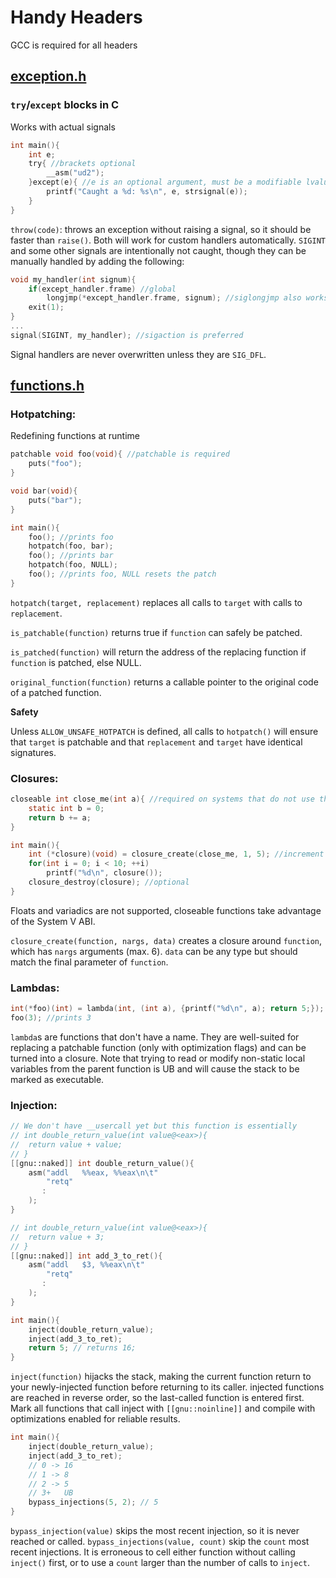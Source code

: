# Handy Headers
GCC is required for all headers
## [exception.h](https://github.com/m1lkweed/handy-headers/blob/main/exception.h)
### `try`/`except` blocks in C
Works with actual signals
```c
int main(){
	int e;
	try{ //brackets optional
		__asm("ud2");
	}except(e){ //e is an optional argument, must be a modifiable lvalue if used
		printf("Caught a %d: %s\n", e, strsignal(e));
	}
}
```
`throw(code)`: throws an exception without raising a signal, so it should be faster than `raise()`. Both will work for custom handlers automatically. `SIGINT` and some other signals are intentionally not caught, though they can be manually handled by adding the following:
```c
void my_handler(int signum){
	if(except_handler.frame) //global
		longjmp(*except_handler.frame, signum); //siglongjmp also works
	exit(1);
}
...
signal(SIGINT, my_handler); //sigaction is preferred
```
Signal handlers are never overwritten unless they are `SIG_DFL`.
## [functions.h](https://github.com/m1lkweed/handy-headers/blob/main/functions.h)
### Hotpatching:
Redefining functions at runtime
```c
patchable void foo(void){ //patchable is required
	puts("foo");
}

void bar(void){
	puts("bar");
}

int main(){
	foo(); //prints foo
	hotpatch(foo, bar);
	foo(); //prints bar
	hotpatch(foo, NULL);
	foo(); //prints foo, NULL resets the patch
}
```
`hotpatch(target, replacement)` replaces all calls to `target` with calls to `replacement`.

`is_patchable(function)` returns true if `function` can safely be patched.

`is_patched(function)` will return the address of the replacing function if `function` is patched, else NULL.

`original_function(function)` returns a callable pointer to the original code of a patched function.

**Safety**

Unless `ALLOW_UNSAFE_HOTPATCH` is defined, all calls to `hotpatch()` will ensure that `target` is patchable and that `replacement` and `target` have identical signatures.

### Closures:
```c
closeable int close_me(int a){ //required on systems that do not use the SYSV ABI by default
	static int b = 0;
	return b += a;
}

int main(){
	int (*closure)(void) = closure_create(close_me, 1, 5); //increment by 5 each call
	for(int i = 0; i < 10; ++i)
		printf("%d\n", closure());
	closure_destroy(closure); //optional
}
```
Floats and variadics are not supported, closeable functions take advantage of the System V ABI.

`closure_create(function, nargs, data)` creates a closure around `function`, which has `nargs` arguments (max. 6). `data` can be any type but should match the final parameter of `function`.
### Lambdas:
```c
int(*foo)(int) = lambda(int, (int a), {printf("%d\n", a); return 5;});
foo(3); //prints 3
```
`lambda`s are functions that don't have a name. They are well-suited for replacing a patchable function (only with optimization flags) and can be turned into a closure. Note that trying to read or modify non-static local variables from the parent function is UB and will cause the stack to be marked as executable.
### Injection:
```c
// We don't have __usercall yet but this function is essentially
// int double_return_value(int value@<eax>){
// 	return value + value;
// }
[[gnu::naked]] int double_return_value(){
	asm("addl	%%eax, %%eax\n\t"
	    "retq"
	   :
	);
}

// int double_return_value(int value@<eax>){
// 	return value + 3;
// }
[[gnu::naked]] int add_3_to_ret(){
	asm("addl	$3, %%eax\n\t"
	    "retq"
	   :
	);
}

int main(){
	inject(double_return_value);
	inject(add_3_to_ret);
	return 5; // returns 16;
}
```
`inject(function)` hijacks the stack, making the current function return to your newly-injected function before returning to its caller. injected functions are reached in reverse order, so the last-called function is entered first. Mark all functions that call inject with `[[gnu::noinline]]` and compile with optimizations enabled for reliable results.
```c
int main(){
	inject(double_return_value);
	inject(add_3_to_ret);
	// 0 -> 16
	// 1 -> 8
	// 2 -> 5
	// 3+   UB
	bypass_injections(5, 2); // 5
}
```
`bypass_injection(value)` skips the most recent injection, so it is never reached or called. `bypass_injections(value, count)` skip the `count` most recent injections. It is erroneous to cell either function without calling `inject()` first, or to use a `count` larger than the number of calls to `inject`.
